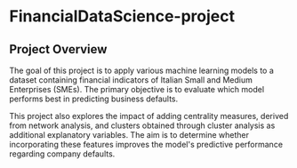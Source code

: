 
# FinancialDataScience-project

## Project Overview

The goal of this project is to apply various machine learning models to a dataset containing financial indicators of Italian Small and Medium Enterprises (SMEs). The primary objective is to evaluate which model performs best in predicting business defaults.

This project also explores the impact of adding centrality measures, derived from network analysis, and clusters obtained through cluster analysis as additional explanatory variables. The aim is to determine whether incorporating these features improves the model's predictive performance regarding company defaults.

